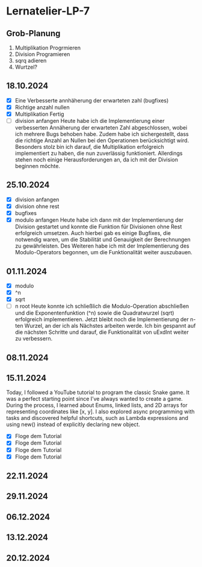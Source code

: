 # Lernatelier-LP-7
## Grob-Planung

1. Multiplikation Progrmieren
2. Division Programieren
3. sqrq adieren
4. Wurtzel?

## 18.10.2024
- [x] Eine Verbesserte annhäherung der erwarteten zahl (bugfixes)
- [x] Richtige anzahl nullen
- [x] Multiplikation Fertig
- [ ] division anfangen
Heute habe ich die Implementierung einer verbesserten Annäherung der erwarteten Zahl abgeschlossen, wobei ich mehrere Bugs behoben habe. Zudem habe ich sichergestellt, dass die richtige Anzahl an Nullen bei den Operationen berücksichtigt wird. Besonders stolz bin ich darauf, die Multiplikation erfolgreich implementiert zu haben, die nun zuverlässig funktioniert. Allerdings stehen noch einige Herausforderungen an, da ich mit der Division beginnen möchte.
## 25.10.2024
- [x] division anfangen
- [x] division ohne rest
- [x] bugfixes
- [x] modulo anfangen
Heute habe ich dann mit der Implementierung der Division gestartet und konnte die Funktion für Divisionen ohne Rest erfolgreich umsetzen. Auch hierbei gab es einige Bugfixes, die notwendig waren, um die Stabilität und Genauigkeit der Berechnungen zu gewährleisten. Des Weiteren habe ich mit der Implementierung des Modulo-Operators begonnen, um die Funktionalität weiter auszubauen.
## 01.11.2024
- [x] modulo
- [x] ^n
- [x] sqrt
- [ ] n root
Heute konnte ich schließlich die Modulo-Operation abschließen und die Exponentenfunktion (^n) sowie die Quadratwurzel (sqrt) erfolgreich implementieren. Jetzt bleibt noch die Implementierung der n-ten Wurzel, an der ich als Nächstes arbeiten werde. Ich bin gespannt auf die nächsten Schritte und darauf, die Funktionalität von uExdInt weiter zu verbessern.
## 08.11.2024

## 15.11.2024
Today, I followed a YouTube tutorial to program the classic Snake game. It was a perfect starting point since I’ve always wanted to create a game. During the process, I learned about Enums, linked lists, and 2D arrays for representing coordinates like [x, y]. I also explored async programming with tasks and discovered helpful shortcuts, such as Lambda expressions and using new() instead of explicitly declaring new object.
- [x] Floge dem Tutorial
- [x] Floge dem Tutorial
- [x] Floge dem Tutorial
- [x] Floge dem Tutorial
## 22.11.2024
## 29.11.2024
## 06.12.2024
## 13.12.2024
## 20.12.2024


